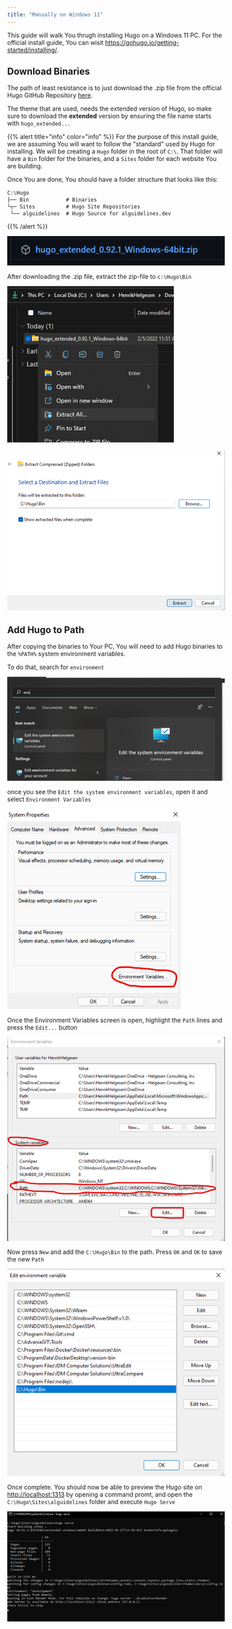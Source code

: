```yaml
---
title: "Manually on Windows 11"
---
```


This guide will walk You thrugh installing Hugo on a Windows 11 PC. For the official install guide, You can wisit <https://gohugo.io/getting-started/installing/>.

## Download Binaries

The path of least resistance is to just download the .zip file from the official Hugo GitHub Repository [here](https://github.com/gohugoio/hugo/releases).

The theme that are used, needs the extended version of Hugo, so make sure to download the **extended** version by ensuring the file name starts with `hugo_extended...`

{{% alert title="info" color="info" %}}
For the purpose of this install guide, we are assuming You will want to follow the "standard" used by Hugo for installing. We will be creating a `Hugo` folder in the root of `C:\`. That folder will have a `Bin` folder for the binaries, and a `Sites` folder for each website You are building.

Once You are done, You should have a folder structure that looks like this:

```text
C:\Hugo
├── Bin            # Binaries
└┬─ Sites          # Hugo Site Repositories
 └── alguidelines  # Hugo Source for alguidelines.dev

```

{{% /alert %}}

![image](SelectExtended.png)

After downloading the .zip file, extract the zip-file to `c:\Hugo\Bin`

![image](Extract.png)

![image](ExtractToBin.png)

## Add Hugo to Path

After copying the binaries to Your PC, You will need to add Hugo binaries to the `%PATH%` system environment variables.

To do that, search for `environment`

![image](SearchForEnv.png)

once you see the `Edit the system environment variables`, open it and select `Environment Variables`

![image](SystemProperties.png)

Once the Environment Variables screen is open, highlight the `Path` lines and press the `Edit...` button

![image](EnvironmentVariables.png)

Now press `New` and add the `C:\Hugo\Bin` to the path. Press `OK` and `OK` to save the new `Path`

![image](EnvironmentVariablesPath.png)

Once complete. You should now be able to preview the Hugo site on <http://localhost:1313> by opening a command promt, and open the `C:\Hugo\Sites\alguidelines` folder and execute `Hugo Serve`

![image](HugoServe.png)